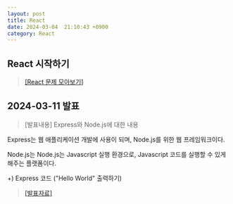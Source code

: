 ```yaml
---
layout: post
title: React
date: 2024-03-04  21:10:43 +0900
category: React
---
```


## React 시작하기
> <a href="https://dpwls03.github.io/React/">[React 문제 모아보기]</a>

## 2024-03-11 발표
> [발표내용]
Express와 Node.js에 대한 내용

Express는 웹 애플리케이션 개발에 사용이 되며, Node.js를 위한 웹 프레임워크이다.

Node.js는 Node.js는 Javascript 실행 환경으로, Javascript 코드를 실행할 수 있게 해주는 플랫폼이다.

+) Express 코드 ("Hello World" 출력하기)

> <a href="https://dpwls03.github.io/React/0311/Express(2022764048 최예진).pdf">[발표자료]</a>